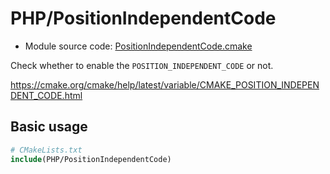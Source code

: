 <!-- This is auto-generated file. -->
# PHP/PositionIndependentCode

* Module source code: [PositionIndependentCode.cmake](https://github.com/petk/php-build-system/blob/master/cmake/cmake/modules/PHP/PositionIndependentCode.cmake)

Check whether to enable the `POSITION_INDEPENDENT_CODE` or not.

https://cmake.org/cmake/help/latest/variable/CMAKE_POSITION_INDEPENDENT_CODE.html

## Basic usage

```cmake
# CMakeLists.txt
include(PHP/PositionIndependentCode)
```

